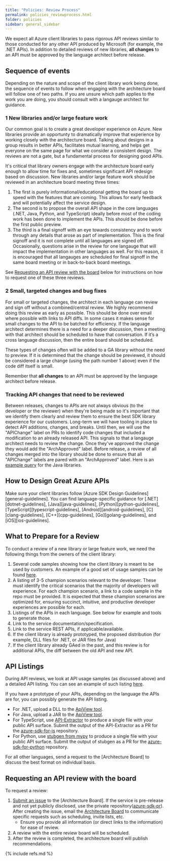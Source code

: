 ```yaml
---
title: "Policies: Review Process"
permalink: policies_reviewprocess.html
folder: policies
sidebar: general_sidebar
---
```


We expect all Azure client libraries to pass rigorous API reviews similar to those conducted for any other API produced by Microsoft (for example, the .NET APIs).  In addition to detailed reviews of new libraries, **all changes** to an API must be approved by the language architect before release.

## Sequence of events
Depending on the nature and scope of the client library work being done, the sequence of events to follow when engaging with the architecture board will follow one of two paths.  If you are unsure which path applies to the work you are doing, you should consult with a langauge architect for guidance.

### 1 New libraries and/or large feature work

Our common goal is to create a great developer experience on Azure.  New libraries provide an opportunty to dramatically improve that experience by working closely with the architecture board.  Talking about designs in a group results in better APIs, facilitates mutual learning, and helps get everyone on the same page for what we consider a consistent design. The reviews are not a gate, but a fundamental process for designing good APIs.

It's critical that library owners engage with the architecture board early enough to allow time for fixes and, sometimes significant API redesign based on discussion. New libraries and/or large feature work should be reviewed in an architecture board meeting three times:
1. The first is purely informational/educational getting the board up to speed with the features that are coming.  This allows for early feedback and will potentially affect the service design.
2. The second is to propose the overall API shape in the core languages (.NET, Java, Python, and TypeScript) ideally before most of the coding work has been done to implement the APIs.  This should be done before the first public preview.
3. The third is a final signoff with an eye towards consistency and to work through any details that arose as part of implementation.  This is the final signoff and it is not complete until all languages are signed off.  Occasionally, questions arise in the review for one langauge that will impact the implementation in other languages as well.  For this reason, it is encouraged that all langauges are scheduled for final signoff in the same board meeting or in back-to-back board meetings.

See [Requesting an API review with the board](#requesting-an-api-review-with-the-board) below for instructions on how to request one of these three reviews.

### 2 Small, targeted changes and bug fixes

For small or targeted changes, the architect in each language can review and sign off without a combined/central review. We highly recommend doing this review as early as possible. This should be done over email where possible with links to API diffs. In some cases it makes sense for small changes to the API to be batched for efficiency. If the language architect determines there is a need for a deeper discussion, then a meeting with that architect should be scheduled to have that conversation. If it’s a cross language discussion, then the entire board should be scheduled. 

These types of changes often will be added to a GA library without the need to preview. If it is determined that the change should be previewed, it should be considered a large change (using the path number 1 above) even if the code diff itself is small.

Remember that **all changes** to an API must be approved by the language architect before release.

### Tracking API changes that need to be reviewed

Between releases, changes to APIs are not always obvious (to the developer or the reviewer) when they're being made so it's important that we identify them clearly and review them to ensure the best SDK library experience for our customers. Long-term we will have tooling in place to detect API additions, changes, and breaks.  Until then, we will use the "APIChange" label on PRs to identify code changes that included a modification to an already released API.  This signals to that a langauge architect needs to review the change.  Once they've approved the change they would add the "ArchApproved" label.  Before release, a review of all changes merged into the library should be done to ensure that all "APIChange" labels are pared with an "ArchApproved" label.  Here is an [example query](https://github.com/Azure/azure-sdk-for-java/pulls?utf8=%E2%9C%93&q=is%3Apr+label%3AAPIChange+) for the Java libraries.


## How to Design Great Azure APIs

Make sure your client libraries follow [Azure SDK Design Guidelines][general-guidelines].  You can find language-specific guidance for [.NET][dotnet-guidelines], [Java][java-guidelines], [Python][python-guidelines], [TypeScript][typescript-guidelines], [Android][android-guidelines], [C][clang-guidelines], [C++][cpp-guidelines], [Go][golang-guidelines], and [iOS][ios-guidelines].

## What to Prepare for a Review

To conduct a review of a new library or large feature work, we need the following things from the owners of the client library:

1. Several code samples showing how the client library is meant to be used by customers. An example of a good set of usage samples can be found [here](https://github.com/dotnet/corefx/issues/32588).
2. A listing of 3-5 champion scenarios relevant to the developer. These must identify the critical scenarios that the majority of developers will experience. For each champion scenario, a link to a code sample in the repo must be provided. It is expected that these champion scenarios are optimized for, ensuring succinct, intuitive, and productive developer experiences are possible for each.
3. Listings of the APIs in each language. See below for example and tools to generate those.
4. Link to the service documentation/specification.
5. Link to the service REST APIs, if applicable/available.
6. If the client library is already prototyped, the proposed distribution (for example, DLL files for .NET, or JAR files for Java)
7. If the client library already GAed in the past, and this review is for additional APIs, the diff between the old API and new API.

## API Listings

During API reviews, we look at API usage samples (as discussed above) and a detailed API listing.  You can see an example of such listing [here](https://github.com/Azure/azure-sdk/blob/master/docs/dotnet/APIListingExample.md).

If you have a prototype of your APIs, depending on the language the APIs are for, you can possibly generate the API listing.

- For .NET, upload a DLL to the [ApiView tool](http://apiview.dev).
- For Java, upload a JAR to the [ApiView tool](http://apiview.dev).
- For TypeScript, use [API-Extractor](https://github.com/Microsoft/web-build-tools/wiki/API-Extractor) to produce a single file with your public API surface.  Submit the output of the API-Extractor as a PR for the [azure-sdk-for-js](http://github.com/azure/azure-sdk-for-js) repository.
- For Python, use [stubgen from mypy](https://github.com/python/mypy/blob/master/docs/source/stubgen.rst) to produce a single file with your public API surface.  Submit the output of stubgen as a PR for the [azure-sdk-for-python](http://github.com/azure/azure-sdk-for-python) repository.

For all other languages, send a request to the [Architecture Board] to discuss the best format on individual basis.

## Requesting an API review with the board

To request a review:

1. [Submit an issue](https://github.com/Azure/azure-sdk/issues/new/choose) to the [Architecture Board].  If the service is pre-release and not yet publicly disclosed, use the private repository([azure-sdk-pr](https://github.com/Azure/azure-sdk-pr)).  After creating the issue, email the [Architecture Board](mailto:adparch@microsoft.com) to communicate specific requests such as scheduling, invite lists, etc.
    - Ensure you provide all information (or direct links to the information) for ease of review.
2. A review with the entire review board will be scheduled.
3. After the review is completed, the architecture board will publish recommendations.

{% include refs.md %}
